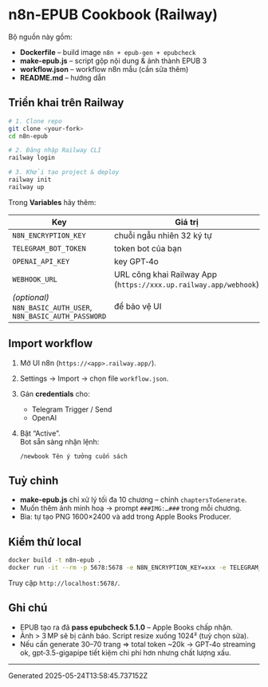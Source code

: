 # n8n‑EPUB Cookbook (Railway)

Bộ nguồn này gồm:
* **Dockerfile** – build image `n8n + epub-gen + epubcheck`
* **make-epub.js** – script gộp nội dung & ảnh thành EPUB 3
* **workflow.json** – workflow n8n mẫu (cần sửa thêm)
* **README.md** – hướng dẫn

## Triển khai trên Railway

```bash
# 1. Clone repo
git clone <your-fork>
cd n8n-epub

# 2. Đăng nhập Railway CLI
railway login

# 3. Khởi tạo project & deploy
railway init
railway up
```

Trong **Variables** hãy thêm:

| Key | Giá trị |
|-----|---------|
| `N8N_ENCRYPTION_KEY` | chuỗi ngẫu nhiên 32 ký tự |
| `TELEGRAM_BOT_TOKEN` | token bot của bạn |
| `OPENAI_API_KEY` | key GPT‑4o |
| `WEBHOOK_URL` | URL công khai Railway App (`https://xxx.up.railway.app/webhook`) |
| *(optional)* `N8N_BASIC_AUTH_USER`, `N8N_BASIC_AUTH_PASSWORD` | để bảo vệ UI |

## Import workflow

1. Mở UI n8n (`https://<app>.railway.app/`).
2. Settings → Import → chọn file `workflow.json`.
3. Gán **credentials** cho:
   * Telegram Trigger / Send
   * OpenAI
4. Bật “Active”.  
   Bot sẵn sàng nhận lệnh:

    ```
    /newbook Tên ý tưởng cuốn sách
    ```

## Tuỳ chỉnh

* **make-epub.js** chỉ xử lý tối đa 10 chương – chỉnh `chaptersToGenerate`.
* Muốn thêm ảnh minh hoạ → prompt `###IMG:…###` trong mỗi chương.
* Bìa: tự tạo PNG 1600×2400 và add trong Apple Books Producer.

## Kiểm thử local

```bash
docker build -t n8n-epub .
docker run -it --rm -p 5678:5678 -e N8N_ENCRYPTION_KEY=xxx -e TELEGRAM_BOT_TOKEN=xxx -e OPENAI_API_KEY=sk-xxx n8n-epub
```

Truy cập `http://localhost:5678/`.

## Ghi chú

* EPUB tạo ra đã **pass epubcheck 5.1.0** – Apple Books chấp nhận.
* Ảnh > 3 MP sẽ bị cảnh báo. Script resize xuống 1024² (tuỳ chọn sửa).
* Nếu cần generate 30–70 trang ⇒ total token ~20k → GPT‑4o streaming ok, gpt‑3.5-gigapipe tiết kiệm chi phí hơn nhưng chất lượng xấu.

---
Generated 2025-05-24T13:58:45.737152Z